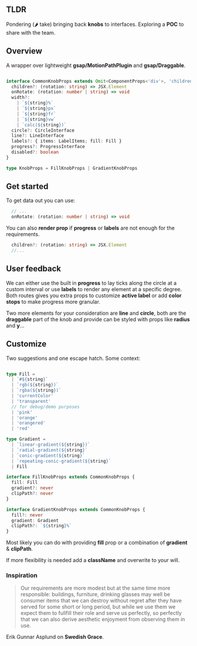 ## TLDR

Pondering (🌶 take) bringing back **knobs** to interfaces. Exploring a **POC** to share with the team. 

## Overview 

A wrapper over lightweight **gsap/MotionPathPlugin** and **gsap/Draggable**. 

```ts 

interface CommonKnobProps extends Omit<ComponentProps<'div'>, 'children'> {
  children?: (rotation: string) => JSX.Element
  onRotate: (rotation: number | string) => void
  width?:
    | `${string}%`
    | `${string}px`
    | `${string}fr`
    | `${string}vw`
    | `calc(${string})`
  circle?: CircleInterface
  line?: LineInterface
  labels?: { items: LabelItems; fill: Fill }
  progress?: ProgressInterface
  disabled?: boolean
}

type KnobProps = FillKnobProps | GradientKnobProps

```

## Get started

To get data out you can use:

```ts
  // ...
  onRotate: (rotation: number | string) => void

```

You can also **render prop** if **progress** or **labels** are not enough for the requirements. 

```ts
  children?: (rotation: string) => JSX.Element
  //...
```

## User feedback

We can either use the built in **progress** to lay ticks along the circle at a custom interval or use **labels** to render any element at a specific degree. Both routes gives you extra props to customize **active label** or add **color stops** to make progress more granular. 

Two more elements for your consideration are **line** and **circle**, both are the **draggable** part of the knob and provide can be styled with props like **radius** and **y**...

## Customize

Two suggestions and one escape hatch. Some context:

```ts

type Fill =
  | `#${string}`
  | `rgb(${string})`
  | `rgba(${string})`
  | 'currentColor'
  | 'transparent'
  // for debug/demo purposes
  | 'pink'
  | 'orange'
  | 'orangered'
  | 'red'

type Gradient =
  | `linear-gradient(${string})`
  | `radial-gradient(${string}`
  | `conic-gradient(${string}`
  | `repeating-conic-gradient(${string}`
  | Fill

interface FillKnobProps extends CommonKnobProps {
  fill: Fill
  gradient?: never
  clipPath?: never
}

interface GradientKnobProps extends CommonKnobProps {
  fill?: never
  gradient: Gradient
  clipPath?: `${string}%`
}

```

Most likely you can do with providing **fill** prop or a combination of **gradient** & **clipPath**. 

If more flexibility is needed add a **className** and overwrite to your will. 

### Inspiration

> Our requirements are more modest but at the same time more responsible:
> buildings, furniture, drinking glasses may well be consumer items that
> we can destroy without regret after they have served for some short or
> long period, but while we use them we expect them to fullfill their role and serve us perfectly, so perfectly that we can also derive aesthetic
> enjoyment from observing them in use.

Erik Gunnar Asplund on **Swedish Grace**.

